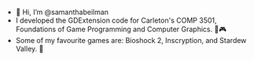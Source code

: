 - 👋 Hi, I’m @samanthabeilman
- I developed the GDExtension code for Carleton's COMP 3501, Foundations of Game Programming and Computer Graphics. 🥰🎮
- Some of my favourite games are: Bioshock 2, Inscryption, and Stardew Valley.  💞️

<!---
samanthabeilman/samanthabeilman is a ✨ special ✨ repository because its `README.md` (this file) appears on your GitHub profile.
You can click the Preview link to take a look at your changes.
- 👀 I’m interested in game design and improving at clean code!
- 🌱 I’m currently learning Intro to Machine Learning & AI, and 3D Game Development with OpenGL. I am also a Teaching Assistant this semester. :)
- 💐 I am comfortable with C, C++ and web design. 
- 💞️ I’m looking to focus on my courses. 
- 📫 How to reach me samanthabeilman@carleton.cmail.ca
--->

